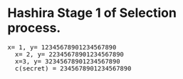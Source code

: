 <h1>Hashira Stage 1 of Selection process.</h1>
  <pre>x= 1, y= 12345678901234567890
  x= 2, y= 22345678901234567890
  x=3, y= 32345678901234567890
  c(secret) = 2345678901234567890</pre>


